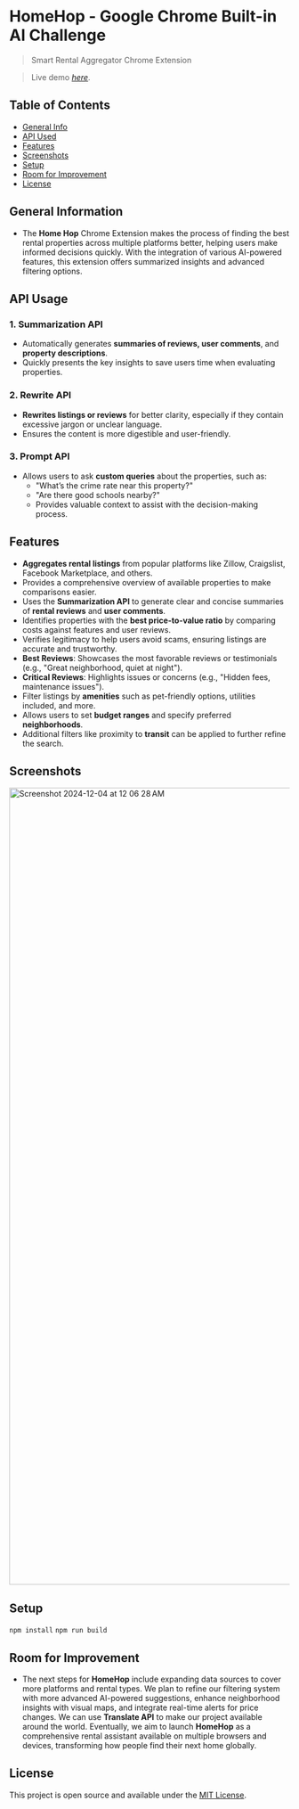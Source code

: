 # HomeHop - Google Chrome Built-in AI Challenge
> Smart Rental Aggregator Chrome Extension

> Live demo [_here_](https://www.youtube.com/watch?v=QPObEV2LcmQ). <!-- If you have the project hosted somewhere, include the link here. -->

## Table of Contents
* [General Info](#general-information)
* [API Used](#api-usage)
* [Features](#features)
* [Screenshots](#screenshots)
* [Setup](#setup)
* [Room for Improvement](#room-for-improvement)
* [License](#license)

## General Information
- The **Home Hop** Chrome Extension makes the process of finding the best rental properties across multiple platforms better, helping users make informed decisions quickly. With the integration of various AI-powered features, this extension offers summarized insights and advanced filtering options.


## API Usage

### 1. **Summarization API**
- Automatically generates **summaries of reviews, user comments**, and **property descriptions**.
- Quickly presents the key insights to save users time when evaluating properties.

### 2. **Rewrite API**
- **Rewrites listings or reviews** for better clarity, especially if they contain excessive jargon or unclear language.
- Ensures the content is more digestible and user-friendly.

### 3. **Prompt API**
- Allows users to ask **custom queries** about the properties, such as:
  - "What’s the crime rate near this property?"
  - "Are there good schools nearby?"
  - Provides valuable context to assist with the decision-making process.

## Features
- **Aggregates rental listings** from popular platforms like Zillow, Craigslist, Facebook Marketplace, and others.
- Provides a comprehensive overview of available properties to make comparisons easier.
- Uses the **Summarization API** to generate clear and concise summaries of **rental reviews** and **user comments**.
- Identifies properties with the **best price-to-value ratio** by comparing costs against features and user reviews.
- Verifies legitimacy to help users avoid scams, ensuring listings are accurate and trustworthy.
- **Best Reviews**: Showcases the most favorable reviews or testimonials (e.g., "Great neighborhood, quiet at night").
- **Critical Reviews**: Highlights issues or concerns (e.g., "Hidden fees, maintenance issues").
- Filter listings by **amenities** such as pet-friendly options, utilities included, and more.
- Allows users to set **budget ranges** and specify preferred **neighborhoods**.
- Additional filters like proximity to **transit** can be applied to further refine the search.


## Screenshots
<img width="1431" alt="Screenshot 2024-12-04 at 12 06 28 AM" src="https://github.com/user-attachments/assets/1cf71224-f704-4f2a-995c-31904218ef00">


## Setup
`npm install`
`npm run build`

## Room for Improvement
- The next steps for **HomeHop** include expanding data sources to cover more platforms and rental types. We plan to refine our filtering system with more advanced AI-powered suggestions, enhance neighborhood insights with visual maps, and integrate real-time alerts for price changes. We can use **Translate API** to make our project available around the world. Eventually, we aim to launch **HomeHop** as a comprehensive rental assistant available on multiple browsers and devices, transforming how people find their next home globally.


## License
This project is open source and available under the [MIT License](https://github.com/HomeHop/HomeHop?tab=MIT-1-ov-file).
